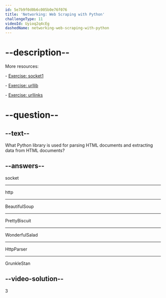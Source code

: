 ```yaml
---
id: 5e7b9f0d0b6c005b0e76f076
title: 'Networking: Web Scraping with Python'
challengeType: 11
videoId: Uyioq2q4cEg
dashedName: networking-web-scraping-with-python
---
```


# --description--

More resources:

\- [Exercise: socket1](https://www.youtube.com/watch?v=dWLdI143W-g)

\- [Exercise: urllib](https://www.youtube.com/watch?v=8yis2DvbBkI)

\- [Exercise: urllinks](https://www.youtube.com/watch?v=g9flPDG9nnY)

# --question--

## --text--

What Python library is used for parsing HTML documents and extracting data from HTML documents?

## --answers--

socket

---

http

---

BeautifulSoup

---

PrettyBiscuit

---

WonderfulSalad

---

HttpParser

---

GrunkleStan

## --video-solution--

3

